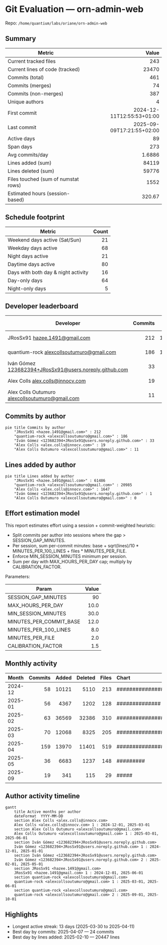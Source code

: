 # Git Evaluation — orn-admin-web

Repo: `/home/quantium/labs/oriane/orn-admin-web`

## Summary

| Metric | Value |
|---|---:|
| Current tracked files | 243 |
| Current lines of code (tracked) | 23470 |
| Commits (total) | 461 |
| Commits (merges) | 74 |
| Commits (non-merges) | 387 |
| Unique authors | 4 |
| First commit | 2024-12-11T12:55:53+01:00 |
| Last commit | 2025-09-09T17:21:55+02:00 |
| Active days | 89 |
| Span days | 273 |
| Avg commits/day | 1.6886 |
| Lines added (sum) | 84119 |
| Lines deleted (sum) | 59776 |
| Files touched (sum of numstat rows) | 1552 |
| Estimated hours (session-based) | 320.67 |

## Schedule footprint

| Metric | Count |
|---|---:|
| Weekend days active (Sat/Sun) | 21 |
| Weekday days active | 68 |
| Night days active | 21 |
| Daytime days active | 80 |
| Days with both day & night activity | 16 |
| Day-only days | 64 |
| Night-only days | 5 |

## Developer leaderboard

| Developer | Commits | Hours | Wknd days | Night days | Day days | Both | Added | Deleted | Files | Active days | First | Last | Avg size | Median size | Stars |
|---|---:|---:|---:|---:|---:|---:|---:|---:|---:|---:|---|---|---:|---:|:--:
| JRosSx91 <hazee.1491@gmail.com> | 212 | 158.83 | 10 | 13 | 53 | 8 | 61486 | 49412 | 838 | 60 | 2024-12-11T13:00:08+01:00 | 2025-05-28T11:48:37+02:00 | 523.1 | 17.5 | ★★★★★ |
| quantium-rock <alexcollsoutumuro@gmail.com> | 186 | 122.65 | 6 | 9 | 36 | 6 | 20985 | 10213 | 672 | 40 | 2025-03-04T12:24:46+01:00 | 2025-09-09T17:21:55+02:00 | 167.73 | 21.0 | ★★★★☆ |
| Iván Gómez <123682394+JRosSx91@users.noreply.github.com> | 33 | 20.1 | 2 | 2 | 19 | 0 | 1 | 0 | 1 | 23 | 2024-12-11T12:55:53+01:00 | 2025-04-22T16:21:19+02:00 | 0.03 | 0.0 | ★☆☆☆☆ |
| Alex Colls <alex.colls@innocv.com> | 19 | 11.59 | 5 | 1 | 7 | 1 | 1647 | 151 | 41 | 8 | 2024-12-28T18:41:20+01:00 | 2025-02-16T14:17:03+01:00 | 94.63 | 8.0 | ☆☆☆☆☆ |
| Alex Colls Outumuro <alexcollsoutumuro@gmail.com> | 11 | 7.5 | 0 | 1 | 8 | 0 | 0 | 0 | 0 | 10 | 2025-03-26T17:23:47+01:00 | 2025-05-28T11:54:58+02:00 | 0.0 | 0.0 | ☆☆☆☆☆ |

## Commits by author

```mermaid
pie title Commits by author
    "JRosSx91 <hazee.1491@gmail.com>" : 212
    "quantium-rock <alexcollsoutumuro@gmail.com>" : 186
    "Iván Gómez <123682394+JRosSx91@users.noreply.github.com>" : 33
    "Alex Colls <alex.colls@innocv.com>" : 19
    "Alex Colls Outumuro <alexcollsoutumuro@gmail.com>" : 11
```

## Lines added by author

```mermaid
pie title Lines added by author
    "JRosSx91 <hazee.1491@gmail.com>" : 61486
    "quantium-rock <alexcollsoutumuro@gmail.com>" : 20985
    "Alex Colls <alex.colls@innocv.com>" : 1647
    "Iván Gómez <123682394+JRosSx91@users.noreply.github.com>" : 1
    "Alex Colls Outumuro <alexcollsoutumuro@gmail.com>" : 0
```

## Effort estimation model

This report estimates effort using a session + commit-weighted heuristic:
- Split commits per author into sessions where the gap > SESSION_GAP_MINUTES.
- Per session, sum per-commit minutes: base + sqrt(lines)/10 * MINUTES_PER_100_LINES + files * MINUTES_PER_FILE.
- Enforce MIN_SESSION_MINUTES minimum per session.
- Sum per day with MAX_HOURS_PER_DAY cap; multiply by CALIBRATION_FACTOR.

Parameters:

| Param | Value |
|---|---:|
| SESSION_GAP_MINUTES | 90 |
| MAX_HOURS_PER_DAY | 10.0 |
| MIN_SESSION_MINUTES | 30.0 |
| MINUTES_PER_COMMIT_BASE | 12.0 |
| MINUTES_PER_100_LINES | 8.0 |
| MINUTES_PER_FILE | 2.0 |
| CALIBRATION_FACTOR | 1.5 |

## Monthly activity

| Month | Commits | Added | Deleted | Files | Chart |
|---|---:|---:|---:|---:|:---|
| 2024-12 | 58 | 10121 | 5110 | 213 | ############### |
| 2025-01 | 56 | 4367 | 1202 | 128 | ############## |
| 2025-02 | 63 | 36569 | 32386 | 310 | ################ |
| 2025-03 | 70 | 12068 | 8325 | 205 | ################## |
| 2025-04 | 159 | 13970 | 11401 | 519 | ######################################## |
| 2025-05 | 36 | 6683 | 1237 | 148 | ######### |
| 2025-09 | 19 | 341 | 115 | 29 | ##### |

## Author activity timeline

```mermaid
gantt
    title Active months per author
    dateFormat  YYYY-MM-DD
    section Alex Colls <alex.colls@innocv.com>
    Alex Colls <alex.colls@innocv.com> 1 : 2024-12-01, 2025-03-01
    section Alex Colls Outumuro <alexcollsoutumuro@gmail.com>
    Alex Colls Outumuro <alexcollsoutumuro@gmail.com> 1 : 2025-03-01, 2025-06-01
    section Iván Gómez <123682394+JRosSx91@users.noreply.github.com>
    Iván Gómez <123682394+JRosSx91@users.noreply.github.com> 1 : 2024-12-01, 2025-01-01
    section Iván Gómez <123682394+JRosSx91@users.noreply.github.com>
    Iván Gómez <123682394+JRosSx91@users.noreply.github.com> 2 : 2025-02-01, 2025-05-01
    section JRosSx91 <hazee.1491@gmail.com>
    JRosSx91 <hazee.1491@gmail.com> 1 : 2024-12-01, 2025-06-01
    section quantium-rock <alexcollsoutumuro@gmail.com>
    quantium-rock <alexcollsoutumuro@gmail.com> 1 : 2025-03-01, 2025-06-01
    section quantium-rock <alexcollsoutumuro@gmail.com>
    quantium-rock <alexcollsoutumuro@gmail.com> 2 : 2025-09-01, 2025-10-01
```

## Highlights

- Longest active streak: 13 days (2025-03-30 to 2025-04-11)
- Best day by commits: 2025-04-07 — 24 commits
- Best day by lines added: 2025-02-10 — 20447 lines

